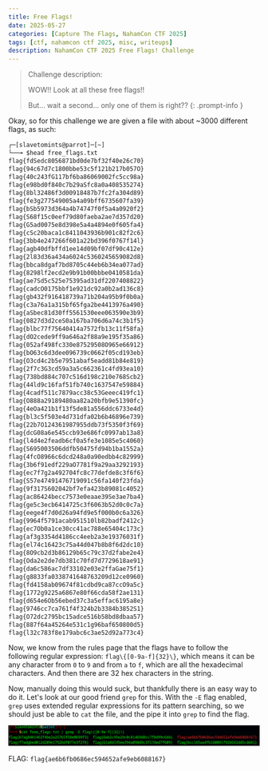 ```yaml
---
title: Free Flags!
date: 2025-05-27
categories: [Capture The Flags, NahamCon CTF 2025]
tags: [ctf, nahamcon ctf 2025, misc, writeups]
description: NahamCon CTF 2025 Free Flags! Challenge
---
```


> Challenge description: 
>  
>  WOW!! Look at all these free flags!!  
> 
> But... wait a second... only one of them is right??
{: .prompt-info }

Okay, so for this challenge we are given a file with about ~3000 different flags, as such:

```terminal
┌─[slavetomints@parrot]─[~]
└──╼ $head free_flags.txt 
flag{fdSedc8056871bd0de7bf32f40e26c70}  flag{94c67d7c1800bbe53c5f121b217b057O}  flag{40c243fG117bf6ba86069002fc5cc98a}  flag{e98bd0f840c7b29aSfc8a0a408535274}  flag{8bl32486f3d00918487b7fc2fa304d89}  flag{fe3g277549005a4a09bff6735607fa39}
flag{bSb5973d364a4b74747f0f5a4a0920f2}  flag{S68f15c0eef79d80faeba2ae7d357d20}  flag{G5ad0075e8d398e5a4a4894e0f605fa4}  flag{cSc20baca1c8411043936b901c82f2c6}  flag{3bb4e247266f601a22bd396f0767f14l}  flag{agb40dfbffd1ee14d09bf07df90c412e}
flag{2l83d36a434a6024c5360245659082d8}  flag{bbca8dgaf7bd8705c44eb6b34ea077ad}  flag{8298lf2ecd2e9b91b00bbbe0410581da}  flag{ae7Sd5c525e75395ad31df2207408822}  flag{cadcO0175bbf1e921dc92a0b2ad136c8}  flag{gb432f916418739a71b204a95b9f0b0a}
flag{c3a76a1a315bf65fga2be4413976a490}  flag{aSbec81d30ff5561530eee063590e3b9}  flag{0827d3d2ceS0a167ba706d6a74c3b1f5}  flag{blbc77f75640414a7572fb13c11f58fa}  flag{dO2cede9ff9a646a2f88a9e195f35a86}  flag{052af498fc330e87529508O965e66912}
flag{bO63c6d3dee096739c0662f05cd193eb}  flag{O3cd4c2b5e7951abaf5eadd81b84e819}  flag{2f7c3G3cd59a3a5c662361c4fd93ea10}  flag{738bd884c707c516d198c210e768Scb2}  flag{44ld9c16faf51fb740c1637547e59884}  flag{4cadf511c7879acc38c53Geeec419fc1}
flag{O888a29189480aa82a20bfb9e51390fc}  flag{4eOa421b1f13f5de81a556ddc6733e4d}  flag{bl3c5f503e4d731dfa02b6b46896e739}  flag{22b7O124361987955ddb73f5350f3f69}  flag{dcG08a6e545ccb93e686fc0997ab13a8}  flag{l4d4e2feadb6cf0a5fe3e1085e5c4060}
flag{S695003506ddfb50475fd94b1ba1552a}  flag{4fcO8966c6dcd248a0a90edbb4c82999}  flag{3b6f91edf229aO7781f9a29aa3292193}  flag{ec7f7g2a492704fc8c77defde8c3f6f6}  flag{S57e47491476719091c56fa140f23fda}  flag{9f317S602042bf7efa423b89081c4052}
flag{ac86424becc7573e0eaae39Se3ae7ba4}  flag{ge5c3ecb6414725c3f6063b52d0c0c7a}  flag{eege4f7d0d26a94fd9e5f000b0c6a326}  flag{9964f5791acab951510lb82badf2412c}  flag{ec7Ob0a1ce30cc41ac788e65404c173c}  flag{af3g3354d4186cc4eeb2a3e19376031f}
flag{el74c16423c75a44d047b8b8f6d2dc10}  flag{8O9cb2d3b86129b65c79c37d2fabe2e4}  flag{Oda2e2de7db381c70fd7d7729618ae91}  flag{da6c586ac7df33102e03e2ffaGae75f1}  flag{g8833fa0338741648763209d12ce0960}  flag{fd4158ab09674f81cdbd9ca87ccO9a5c}
flag{1772g9225a6867e80f66cda58f2ae131}  flag{d654e6Ob56ebed37c3a5effac6195a8e}  flag{9746cc7ca761f4f324b2b3384b3852S1}  flag{O72dc2795bc15adce516b58bd8dbaa57}  flag{887f64a45264e531c1g96baf650800d5}  flag{l32c783f8e179abc6c3ae52d92a773c4}
```

Now, we know from the rules page that the flags have to follow the following regular expression: `flag\{[0-9a-f]{32}\}`, which means it can be any character from `0` to `9` and from `a` to `f`, which are all the hexadecimal characters. And then there are 32 hex characters in the string. 

Now, manually doing this would suck, but thankfully there is an easy way to do it. Let's look at our good friend `grep` for this. With the `-E` flag enabled, `grep` uses extended regular expressions for its pattern searching, so we should just be able to `cat` the file, and the pipe it into `grep` to find the flag.

![the grep output](/assets/img/nahamcon-ctf-2025/free-flags/image0.png)

FLAG: `flag{ae6b6fb0686ec594652afe9eb6088167}`

